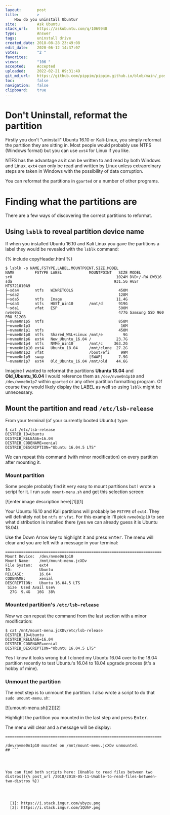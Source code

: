 ```yaml
---
layout:       post
title:        >
    How do you uninstall Ubuntu?
site:         Ask Ubuntu
stack_url:    https://askubuntu.com/q/1069948
type:         Answer
tags:         uninstall drive
created_date: 2018-08-28 23:49:08
edit_date:    2020-06-12 14:37:07
votes:        "2 "
favorites:    
views:        "106 "
accepted:     Accepted
uploaded:     2022-02-21 09:31:49
git_md_url:   https://github.com/pippim/pippim.github.io/blob/main/_posts/2018/2018-08-28-How-do-you-uninstall-Ubuntu_.md
toc:          false
navigation:   false
clipboard:    true
---
```


# Don't Uninstall, reformat the partition

Firstly you don't "uninstall" Ubuntu 16.10 or Kali-Linux, you simply reformat the partition they are sitting in. Most people would probably use NTFS (Windows format) but you can use `ext4` for Linux if you like.

NTFS has the advantage as it can be written to and read by both Windows and Linux. `ext4` can only be read and written by Linux unless extraordinary steps are taken in Windows with the possibility of data corruption.

You can reformat the partitions in `gparted` or a number of other programs.

# Finding what the partitions are

There are a few ways of discovering the correct partitions to reformat. 

## Using `lsblk` to reveal partition device name

If when you installed Ubuntu 16.10 and Kali Linux you gave the partitions a label they would be revealed with the `lsblk` command:

{% include copyHeader.html %}
``` 
$ lsblk -o NAME,FSTYPE,LABEL,MOUNTPOINT,SIZE,MODEL
NAME         FSTYPE LABEL            MOUNTPOINT   SIZE MODEL
sr0                                              1024M DVD+/-RW DW316  
sda                                             931.5G HGST HTS721010A9
├─sda4       ntfs   WINRETOOLS                    450M 
├─sda2                                            128M 
├─sda5       ntfs   Image                        11.4G 
├─sda3       ntfs   HGST_Win10       /mnt/d       919G 
└─sda1       vfat   ESP                           500M 
nvme0n1                                           477G Samsung SSD 960 PRO 512GB            
├─nvme0n1p5  ntfs                                 858M 
├─nvme0n1p3                                        16M 
├─nvme0n1p1  ntfs                                 450M 
├─nvme0n1p8  ntfs   Shared_WSL+Linux /mnt/e         9G 
├─nvme0n1p6  ext4   New_Ubuntu_16.04 /           23.7G 
├─nvme0n1p4  ntfs   NVMe_Win10       /mnt/c     363.2G 
├─nvme0n1p10 ext4   Ubuntu_18.04     /mnt/clone  27.2G 
├─nvme0n1p2  vfat                    /boot/efi     99M 
├─nvme0n1p9  swap                    [SWAP]       7.9G 
└─nvme0n1p7  ext4   Old_Ubuntu_16.04 /mnt/old    44.6G 
```

Imagine I wanted to reformat the partitions **Ubuntu 18.04** and **Old_Ubuntu_16.04** I would reference them as `/dev/nvme0n1p10` and `/dev/nvme0n1p7` within `gparted` or any other partition formatting program. Of course they would likely display the LABEL as well so using `lsblk` might be unnecessary.

## Mount the partition and read `/etc/lsb-release`

From your terminal (of your currently booted Ubuntu) type:

``` 
$ cat /etc/lsb-release
DISTRIB_ID=Ubuntu
DISTRIB_RELEASE=16.04
DISTRIB_CODENAME=xenial
DISTRIB_DESCRIPTION="Ubuntu 16.04.5 LTS"
```

We can repeat this command (with minor modification) on every partition after mounting it.

### Mount partition

Some people probably find it very easy to mount partitions but I wrote a script for it. I run `sudo mount-menu.sh` and get this selection screen:

[![enter image description here][1]][1]

Your Ubuntu 16.10 and Kali partitions will probably be `FSTYPE` of `ext4`. They will definitely not be `ntfs` or `vfat`. For this example I'll pick `nvme0n1p10` to see what distribution is installed there (yes we can already guess it is Ubuntu 18.04).

Use the Down Arrow key to highlight it and press <kbd>Enter</kbd>. The menu will clear and you are left with a message in your terminal:

``` 
=====================================================================
Mount Device:  /dev/nvme0n1p10
Mount Name:    /mnt/mount-menu.jcXDv
File System:   ext4
ID:            Ubuntu
RELEASE:       16.04
CODENAME:      xenial
DESCRIPTION:   Ubuntu 16.04.5 LTS
 Size  Used Avail Use%
  27G  9.4G   16G  38%
```

### Mounted partition's `/etc/lsb-release`

Now we can repeat the command from the last section with a minor modification:

``` 
$ cat /mnt/mount-menu.jcXDv/etc/lsb-release
DISTRIB_ID=Ubuntu
DISTRIB_RELEASE=16.04
DISTRIB_CODENAME=xenial
DISTRIB_DESCRIPTION="Ubuntu 16.04.5 LTS"
```

Yes I know it looks wrong but I cloned my Ubuntu 16.04 over to the 18.04 partition recently to test Ubuntu's 16.04 to 18.04 upgrade process (it's a hobby of mine).

### Unmount the partition

The next step is to unmount the partition. I also wrote a script to do that `sudo umount-menu.sh`:

[![umount-menu.sh][2]][2]

Highlight the partition you mounted in the last step and press <kbd>Enter</kbd>.

The menu will clear and a message will be display:

``` 
=====================================================================

/dev/nvme0n1p10 mounted on /mnt/mount-menu.jcXDv unmounted.
## ```




You can find both scripts here: [Unable to read files between two distros]({% post_url /2018/2018-05-11-Unable-to-read-files-between-two-distros %})




  [1]: https://i.stack.imgur.com/ybyzu.png
  [2]: https://i.stack.imgur.com/1QUhF.png

